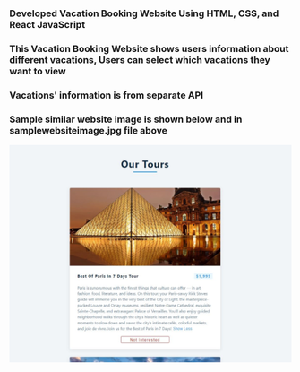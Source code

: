 ### Developed Vacation Booking Website Using HTML, CSS, and React JavaScript ###
### This Vacation Booking Website shows users information about different vacations, Users can select which vacations they want to view ###
### Vacations' information is from separate API ###
### Sample similar website image is shown below and in samplewebsiteimage.jpg file above ###
![](samplewebsiteimage.jpg)

